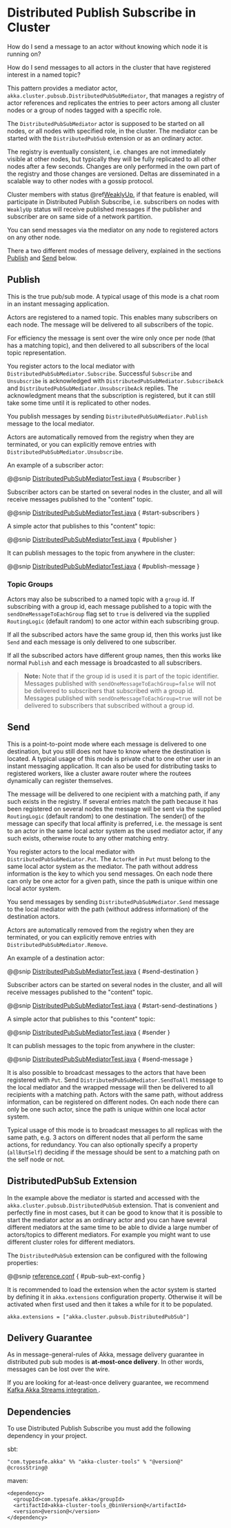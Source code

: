 <a id="distributed-pub-sub-java"></a>
# Distributed Publish Subscribe in Cluster

How do I send a message to an actor without knowing which node it is running on?

How do I send messages to all actors in the cluster that have registered interest
in a named topic?

This pattern provides a mediator actor, `akka.cluster.pubsub.DistributedPubSubMediator`,
that manages a registry of actor references and replicates the entries to peer
actors among all cluster nodes or a group of nodes tagged with a specific role.

The `DistributedPubSubMediator` actor is supposed to be started on all nodes,
or all nodes with specified role, in the cluster. The mediator can be
started with the `DistributedPubSub` extension or as an ordinary actor.

The registry is eventually consistent, i.e. changes are not immediately visible at 
other nodes, but typically they will be fully replicated to all other nodes after
a few seconds. Changes are only performed in the own part of the registry and those 
changes are versioned. Deltas are disseminated in a scalable way to other nodes with
a gossip protocol.

Cluster members with status @ref[WeaklyUp](cluster-usage.md#weakly-up-java), if that feature is enabled,
will participate in Distributed Publish Subscribe, i.e. subscribers on nodes with 
`WeaklyUp` status will receive published messages if the publisher and subscriber are on
same side of a network partition.

You can send messages via the mediator on any node to registered actors on
any other node.

There a two different modes of message delivery, explained in the sections
[Publish](#distributed-pub-sub-publish-java) and [Send](#distributed-pub-sub-send-java) below. 

<a id="distributed-pub-sub-publish-java"></a>
## Publish

This is the true pub/sub mode. A typical usage of this mode is a chat room in an instant 
messaging application.

Actors are registered to a named topic. This enables many subscribers on each node. 
The message will be delivered to all subscribers of the topic. 

For efficiency the message is sent over the wire only once per node (that has a matching topic),
and then delivered to all subscribers of the local topic representation.

You register actors to the local mediator with `DistributedPubSubMediator.Subscribe`. 
Successful `Subscribe` and `Unsubscribe` is acknowledged with
`DistributedPubSubMediator.SubscribeAck` and `DistributedPubSubMediator.UnsubscribeAck`
replies. The acknowledgment means that the subscription is registered, but it can still
take some time until it is replicated to other nodes.

You publish messages by sending `DistributedPubSubMediator.Publish` message to the
local mediator.

Actors are automatically removed from the registry when they are terminated, or you
can explicitly remove entries with `DistributedPubSubMediator.Unsubscribe`.

An example of a subscriber actor:

@@snip [DistributedPubSubMediatorTest.java](../../../../../akka-cluster-tools/src/test/java/akka/cluster/pubsub/DistributedPubSubMediatorTest.java) { #subscriber }

Subscriber actors can be started on several nodes in the cluster, and all will receive
messages published to the "content" topic.

@@snip [DistributedPubSubMediatorTest.java](../../../../../akka-cluster-tools/src/test/java/akka/cluster/pubsub/DistributedPubSubMediatorTest.java) { #start-subscribers }

A simple actor that publishes to this "content" topic:

@@snip [DistributedPubSubMediatorTest.java](../../../../../akka-cluster-tools/src/test/java/akka/cluster/pubsub/DistributedPubSubMediatorTest.java) { #publisher }

It can publish messages to the topic from anywhere in the cluster:

@@snip [DistributedPubSubMediatorTest.java](../../../../../akka-cluster-tools/src/test/java/akka/cluster/pubsub/DistributedPubSubMediatorTest.java) { #publish-message }

### Topic Groups

Actors may also be subscribed to a named topic with a `group` id.
If subscribing with a group id, each message published to a topic with the
`sendOneMessageToEachGroup` flag set to `true` is delivered via the supplied `RoutingLogic`
(default random) to one actor within each subscribing group.

If all the subscribed actors have the same group id, then this works just like
`Send` and each message is only delivered to one subscriber.

If all the subscribed actors have different group names, then this works like
normal `Publish` and each message is broadcasted to all subscribers.

> **Note:**
Note that if the group id is used it is part of the topic identifier.
Messages published with `sendOneMessageToEachGroup=false` will not be delivered
to subscribers that subscribed with a group id.
Messages published with `sendOneMessageToEachGroup=true` will not be delivered
to subscribers that subscribed without a group id.

<a id="distributed-pub-sub-send-java"></a>
## Send

This is a point-to-point mode where each message is delivered to one destination,
but you still does not have to know where the destination is located.
A typical usage of this mode is private chat to one other user in an instant messaging
application. It can also be used for distributing tasks to registered workers, like a 
cluster aware router where the routees dynamically can register themselves.

The message will be delivered to one recipient with a matching path, if any such
exists in the registry. If several entries match the path because it has been registered
on several nodes the message will be sent via the supplied `RoutingLogic` (default random) 
to one destination. The sender() of the message can specify that local affinity is preferred,
i.e. the message is sent to an actor in the same local actor system as the used mediator actor,
if any such exists, otherwise route to any other matching entry. 

You register actors to the local mediator with `DistributedPubSubMediator.Put`.
The `ActorRef` in `Put` must belong to the same local actor system as the mediator.
The path without address information is the key to which you send messages.
On each node there can only be one actor for a given path, since the path is unique
within one local actor system.

You send messages by sending `DistributedPubSubMediator.Send` message to the
local mediator with the path (without address information) of the destination
actors.

Actors are automatically removed from the registry when they are terminated, or you
can explicitly remove entries with `DistributedPubSubMediator.Remove`.

An example of a destination actor:

@@snip [DistributedPubSubMediatorTest.java](../../../../../akka-cluster-tools/src/test/java/akka/cluster/pubsub/DistributedPubSubMediatorTest.java) { #send-destination }

Subscriber actors can be started on several nodes in the cluster, and all will receive
messages published to the "content" topic.

@@snip [DistributedPubSubMediatorTest.java](../../../../../akka-cluster-tools/src/test/java/akka/cluster/pubsub/DistributedPubSubMediatorTest.java) { #start-send-destinations }

A simple actor that publishes to this "content" topic:

@@snip [DistributedPubSubMediatorTest.java](../../../../../akka-cluster-tools/src/test/java/akka/cluster/pubsub/DistributedPubSubMediatorTest.java) { #sender }

It can publish messages to the topic from anywhere in the cluster:

@@snip [DistributedPubSubMediatorTest.java](../../../../../akka-cluster-tools/src/test/java/akka/cluster/pubsub/DistributedPubSubMediatorTest.java) { #send-message }

It is also possible to broadcast messages to the actors that have been registered with
`Put`. Send `DistributedPubSubMediator.SendToAll` message to the local mediator and the wrapped message 
will then be delivered to all recipients with a matching path. Actors with
the same path, without address information, can be registered on different nodes.
On each node there can only be one such actor, since the path is unique within one
local actor system. 

Typical usage of this mode is to broadcast messages to all replicas
with the same path, e.g. 3 actors on different nodes that all perform the same actions,
for redundancy. You can also optionally specify a property (`allButSelf`) deciding
if the message should be sent to a matching path on the self node or not.

## DistributedPubSub Extension

In the example above the mediator is started and accessed with the `akka.cluster.pubsub.DistributedPubSub` extension.
That is convenient and perfectly fine in most cases, but it can be good to know that it is possible to
start the mediator actor as an ordinary actor and you can have several different mediators at the same
time to be able to divide a large number of actors/topics to different mediators. For example you might
want to use different cluster roles for different mediators.

The `DistributedPubSub` extension can be configured with the following properties:

@@snip [reference.conf](../../../../../akka-cluster-tools/src/main/resources/reference.conf) { #pub-sub-ext-config }

It is recommended to load the extension when the actor system is started by defining it in
`akka.extensions` configuration property. Otherwise it will be activated when first used
and then it takes a while for it to be populated.

```
akka.extensions = ["akka.cluster.pubsub.DistributedPubSub"]
```

## Delivery Guarantee

As in <!-- FIXME: unresolved link reference: message-general-rules --> message-general-rules of Akka, message delivery guarantee in distributed pub sub modes is **at-most-once delivery**.
In other words, messages can be lost over the wire.

If you are looking for at-least-once delivery guarantee, we recommend [Kafka Akka Streams integration ](https://github.com/akka/reactive-kafka).

## Dependencies

To use Distributed Publish Subscribe you must add the following dependency in your project.

sbt:

```
"com.typesafe.akka" %% "akka-cluster-tools" % "@version@" @crossString@
```

maven:

```
<dependency>
  <groupId>com.typesafe.akka</groupId>
  <artifactId>akka-cluster-tools_@binVersion@</artifactId>
  <version>@version@</version>
</dependency>
```